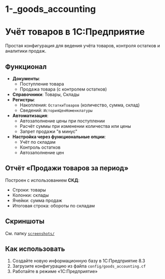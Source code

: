 # 1-_goods_accounting
# Учёт товаров в 1С:Предприятие

Простая конфигурация для ведения учёта товаров, контроля остатков и аналитики продаж.

## Функционал

- **Документы**:  
  - Поступление товара  
  - Продажа товара (с контролем остатков)
- **Справочники**: Товары, Склады
- **Регистры**:
  - Накопления: `ОстаткиТоваров` (количество, сумма, склад)
  - Сведений: `ИсторияЦенНоменклатуры`
- **Автоматизация**:
  - Автозаполнение цены при поступлении
  - Расчёт суммы при изменении количества или цены
  - Запрет продажи "в минус"
- **Настройка через функциональные опции**:
  - Учёт по складам
  - Контроль остатков
  - Автозаполнение цен

## Отчёт «Продажи товаров за период»

Построен с использованием **СКД**:
- Строки: товары
- Колонки: склады
- Ячейки: сумма продаж
- Итоговая строка: обороты по складам

## Скриншоты

См. папку [`screenshots/`](./screenshots/)

## Как использовать

1. Создайте новую информационную базу в 1С:Предприятие 8.3
2. Загрузите конфигурацию из файла `config/goods_accounting.cf`
3. Работайте в режиме «1С:Предприятие»

